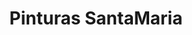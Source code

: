 ---
title: "Pinturas SantaMaria"
url: /san-juan-de-puebloviejo/pinturas-santamaria/
shop: hágalo usted mismo
---